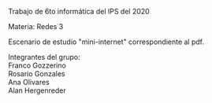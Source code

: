 Trabajo de 6to informática del IPS del 2020

Materia: Redes 3

Escenario de estudio "mini-internet" correspondiente al pdf.

Integrantes del grupo:<br>
Franco Gozzerino<br>
Rosario Gonzales<br>
Ana Olivares<br>
Alan Hergenreder<br>
